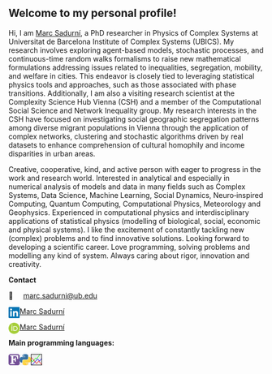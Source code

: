 ## Welcome to my personal profile! ##

Hi, I am [Marc Sadurní](https://www.linkedin.com/in/marcsadurní/), a PhD researcher in Physics of Complex Systems at Universitat de Barcelona Institute of Complex Systems (UBICS). My research involves exploring agent-based models, stochastic processes, and continuous-time random walks formalisms to raise new mathematical formulations addressing issues related to inequalities, segregation, mobility, and welfare in cities. This endeavor is closely tied to leveraging statistical physics tools and approaches, such as those associated with phase transitions. Additionally, I am also a visiting research scientist at the Complexity Science Hub Vienna (CSH) and a member of the Computational Social Science and Network Inequality group. My research interests in the CSH have focused on investigating social geographic segregation patterns among diverse migrant populations in Vienna through the application of complex networks, clustering and stochastic algorithms driven by real datasets to enhance comprehension of cultural homophily and income disparities in urban areas.

Creative, cooperative, kind, and active person with eager to progress in the work and research world. Interested in analytical and especially in numerical analysis of models and data in many fields such as Complex Systems, Data Science, Machine Learning, Social Dynamics, Neuro‑inspired Computing, Quantum Computing, Computational Physics, Meteorology and Geophysics. Experienced in computational physics and interdisciplinary applications of statistical physics (modelling of biological, social, economic and physical systems). I like the excitement of constantly tackling new (complex) problems and to find innovative solutions. Looking forward to developing a scientific career. Love programming, solving problems and modelling any kind of system. Always caring about rigor, innovation and creativity.

**Contact**

:envelope_with_arrow:  &nbsp; &nbsp;  marc.sadurni@ub.edu

<img align="left" alt="Marc Sadurní" width="22px" src="https://github.com/MarcSadurniParera/MarcSadurniParera/blob/main/Logos/LinkedIn.png" /> [Marc Sadurní](https://www.linkedin.com/in/marcsadurní/)

<img align="left" alt="Orcid Id" width="22px" src="https://github.com/MarcSadurniParera/MarcSadurniParera/blob/main/Logos/ORCID_iD.png" /> [Marc Sadurní](https://orcid.org/0000-0002-9870-5513)

**Main programming languages:**

<img align="left" alt="Fortran" width="22px" src="https://github.com/MarcSadurniParera/MarcSadurniParera/blob/main/Logos/Fortran.png" />
<img align="left" alt="Python" width="22px" src="https://github.com/MarcSadurniParera/MarcSadurniParera/blob/main/Logos/python.jpg" />
<img align="left" alt="gnuplot" width="22px" src="https://github.com/MarcSadurniParera/MarcSadurniParera/blob/main/Logos/gnuplot.png" />

<!---
- 👋 Hi, I’m @ocabanas
- 👀 I’m interested in ...
- 🌱 I’m currently learning ...
- 💞️ I’m looking to collaborate on ...
- 📫 How to reach me ...

ocabanas/ocabanas is a ✨ special ✨ repository because its `README.md` (this file) appears on your GitHub profile.
You can click the Preview link to take a look at your changes.
--->
